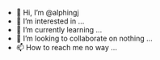 - 👋 Hi, I’m @alphingj
- 👀 I’m interested in ...
- 🌱 I’m currently learning ...
- 💞️ I’m looking to collaborate on nothing  ...
- 📫 How to reach me no way ...

<!---
alphingj/alphingj is a ✨ special ✨ repository because its `README.md` (this file) appears on your GitHub profile.
You can click the Preview link to take a look at your changes.
--->
